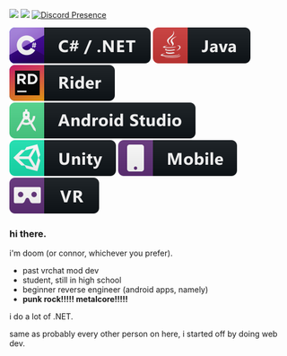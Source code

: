 ![](http://github-profile-summary-cards.vercel.app/api/cards/profile-details?username=Dooomsickle&theme=github_dark) 
![](http://github-profile-summary-cards.vercel.app/api/cards/productive-time?username=Dooomsickle&theme=github_dark&utcOffset=8) 
[![Discord Presence](https://lanyard.cnrad.dev/api/952109474091532298)](https://discord.com/users/952109474091532298)

![](https://github.com/MikeCodesDotNET/ColoredBadges/blob/master/svg/dev/languages/csharp_dotnet.svg)
![](https://github.com/MikeCodesDotNET/ColoredBadges/blob/master/svg/dev/languages/java.svg)
![](https://github.com/MikeCodesDotNET/ColoredBadges/blob/master/svg/dev/tools/jetbrains_rider.svg)
![](https://github.com/MikeCodesDotNET/ColoredBadges/blob/master/svg/dev/tools/android_studio.svg)
![](https://github.com/MikeCodesDotNET/ColoredBadges/blob/master/svg/dev/frameworks/unity.svg)
![](https://github.com/MikeCodesDotNET/ColoredBadges/blob/master/svg/dev/misc/mobile.svg)
![](https://github.com/MikeCodesDotNET/ColoredBadges/blob/master/svg/dev/misc/vr.svg)

### hi there.

i'm doom (or connor, whichever you prefer).

- past vrchat mod dev
- student, still in high school
- beginner reverse engineer (android apps, namely)
- <b>punk rock!!!!! metalcore!!!!!</b>

i do a lot of .NET.

same as probably every other person on here, i started off by doing web dev.

